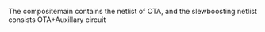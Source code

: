 The compositemain contains the netlist of OTA, and the slewboosting netlist consists OTA+Auxillary circuit
